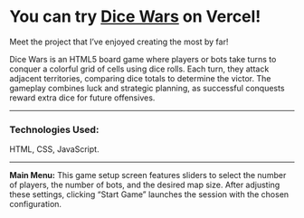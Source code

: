 # You can try [Dice Wars](https://dice-wars-selamiburakbinbirs-projects.vercel.app/) on Vercel!

Meet the project that I’ve enjoyed creating the most by far!

Dice Wars is an HTML5 board game where players or bots take turns to conquer a colorful grid of cells using dice rolls. Each turn, they attack adjacent territories, comparing dice totals to determine the victor. The gameplay combines luck and strategic planning, as successful conquests reward extra dice for future offensives.

***

### Technologies Used:

HTML, CSS, JavaScript.

***

**Main Menu:** This game setup screen features sliders to select the number of players, the number of bots, and the desired map size. After adjusting these settings, clicking “Start Game” launches the session with the chosen configuration.
